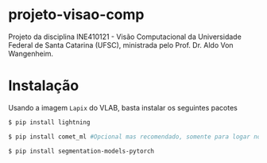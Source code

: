 # projeto-visao-comp

Projeto da disciplina INE410121 - Visão Computacional da Universidade Federal de Santa Catarina (UFSC), ministrada pelo Prof. Dr. Aldo Von Wangenheim.

# Instalação 
Usando a imagem `Lapix` do VLAB, basta instalar os seguintes pacotes
```bash
$ pip install lightning
````
```bash
$ pip install comet_ml #Opcional mas recomendado, somente para logar no CometML 
````
```bash
$ pip install segmentation-models-pytorch 
````
